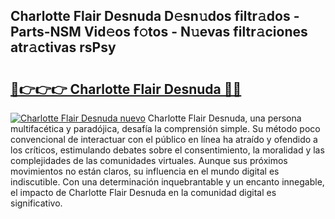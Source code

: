 ## Charlotte Flair Desnuda D𝚎sn𝚞dos filtr𝚊dos - Parts-NSM Vid𝚎os f𝚘tos - N𝚞evas filtr𝚊ciones atr𝚊ctivas rsPsy

# <h2><a href="http://mb980ok.tromn.icu/?c=Charlotte+Flair+Desnuda">🔗👉👉👉 Charlotte Flair Desnuda 🔗🔗</a></h2>

[![Charlotte Flair Desnuda nuevo](https://i.imgur.com/pEAQMta.gif)](http://mb980ok.tromn.icu/?c=Charlotte+Flair+Desnuda)
Charlotte Flair Desnuda, una persona multifacética y paradójica, desafía la comprensión simple. Su método poco convencional de interactuar con el público en línea ha atraído y ofendido a los críticos, estimulando debates sobre el consentimiento, la moralidad y las complejidades de las comunidades virtuales. Aunque sus próximos movimientos no están claros, su influencia en el mundo digital es indiscutible. Con una determinación inquebrantable y un encanto innegable, el impacto de Charlotte Flair Desnuda en la comunidad digital es significativo.
